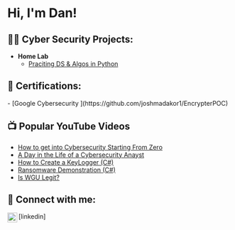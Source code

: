 <h1>Hi, I'm Dan! <br/></h1>

<h2>👨‍💻 Cyber Security Projects:</h2>

- <b> Home Lab</b>
  - [Praciting DS & Algos in Python]((https://github.com/Define-Designs/Home-Lab-Project/blob/main/README.md))

    
<h2>📄 Certifications:</h2>
  - [Google Cybersecurity ](https://github.com/joshmadakor1/EncrypterPOC)

<h2>📺 Popular YouTube Videos</h2>

- [How to get into Cybersecurity Starting From Zero](https://www.youtube.com/watch?v=a83ASGn_V_s)
- [A Day in the Life of a Cybersecurity Anayst](https://www.youtube.com/watch?v=uHy3oM7NnoU)
- [How to Create a KeyLogger (C#)](https://www.youtube.com/watch?v=N-L9hklSlNk)
- [Ransomware Demonstration (C#)](https://www.youtube.com/watch?v=OfvdQeh79s0)
- [Is WGU Legit?](https://www.youtube.com/watch?v=E2MwRWxDBkA)

<h2> 🤳 Connect with me:</h2>
<img align="left" alt="JoshMadakor | LinkedIn" width="22px" src="https://cdn.jsdelivr.net/npm/simple-icons@v3/icons/linkedin.svg" />[linkedin]

[linkedin]: https://linkedin.com/in/joshmadakor

